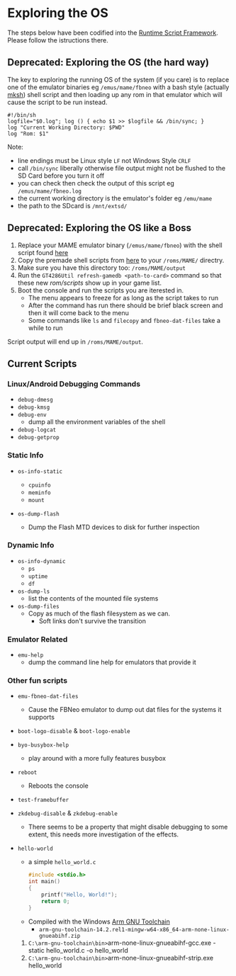 # Exploring the OS

The steps below have been codified into the [Runtime Script Framework](./Runtime%20Script%20Framework.md).
Please follow the istructions there.

## Deprecated: Exploring the OS (the hard way)

The key to exploring the running OS of the system (if you care) is to replace one of the emulator binaries eg ```/emus/mame/fbneo``` with a bash style (actually [mksh](https://www.mirbsd.org/mksh.htm)) shell script and then loading up any rom in that emulator which will cause the script to be run instead.

```
#!/bin/sh
logfile="$0.log"; log () { echo $1 >> $logfile && /bin/sync; }
log "Current Working Directory: $PWD"
log "Rom: $1"
```

Note:
* line endings must be Linux style ```LF``` not Windows Style ```CRLF```
* call ```/bin/sync``` liberally otherwise file output might not be flushed to the SD Card before you turn it off
* you can check then check the output of this script eg ```/emus/mame/fbneo.log```
* the current working directory is the emulator's folder eg ```/emu/mame```
* the path to the SDcard is ```/mnt/extsd/```


## Deprecated: Exploring the OS like a Boss
1. Replace your MAME emulator binary (```/emus/mame/fbneo```) with the shell script found [here](./sdcard_tweaks/emus/mame)
2. Copy the premade shell scripts from [here](./sdcard_tweaks/roms/MAME/) to your ```/roms/MAME/``` directry.
3. Make sure you have this directory too: ```/roms/MAME/output```
4. Run the ```GT4286Util refresh-gamedb <path-to-card>``` command so that these new _rom/scripts_ show up in your game list.
5. Boot the console and run the scripts you are iterested in.
    - The menu appears to freeze for as long as the script takes to run
    - After the command has run there should be brief black screen and then it will come back to the menu
    - Some commands like ```ls``` and ```filecopy``` and ```fbneo-dat-files``` take a while to run

Script output will end up in ```/roms/MAME/output```.

## Current Scripts


### Linux/Android Debugging Commands
- `debug-dmesg`
- `debug-kmsg`
- `debug-env`
    - dump all the environment variables of the shell
- `debug-logcat`
- `debug-getprop`

### Static Info
- `os-info-static`  
    - ```cpuinfo```  
    - ```meminfo```  
    - ```mount```  

- `os-dump-flash`
    - Dump the Flash MTD devices to disk for further inspection

### Dynamic Info
- `os-info-dynamic`
    - ```ps```  
    - ```uptime```
    - ```df```  
- `os-dump-ls`
    - list the contents of the mounted file systems
- `os-dump-files`
    - Copy as much of the flash filesystem as we can.
        * Soft links don't survive the transition 

### Emulator Related
- `emu-help`
    - dump the command line help for emulators that provide it

### Other fun scripts
- `emu-fbneo-dat-files`
    - Cause the FBNeo emulator to dump out dat files for the systems it supports
- `boot-logo-disable` & `boot-logo-enable`
- `byo-busybox-help`
    - play around with a more fully features busybox
- `reboot`
    - Reboots the console
- `test-framebuffer`
- `zkdebug-disable` & `zkdebug-enable`
    - There seems to be a property that might disable debugging to some extent, this needs more investigation of the effects.

- `hello-world`
    - a simple `hello_world.c`
        ```c
        #include <stdio.h>
        int main()
        {
            printf("Hello, World!");
            return 0;
        }
        ```
    - Compiled with the Windows [Arm GNU Toolchain](https://developer.arm.com/downloads/-/arm-gnu-toolchain-downloads)
        - `arm-gnu-toolchain-14.2.rel1-mingw-w64-x86_64-arm-none-linux-gnueabihf.zip`

    1. `C:\arm-gnu-toolchain\bin>`arm-none-linux-gnueabihf-gcc.exe -static hello_world.c -o hello_world
    2. `C:\arm-gnu-toolchain\bin>`arm-none-linux-gnueabihf-strip.exe hello_world


